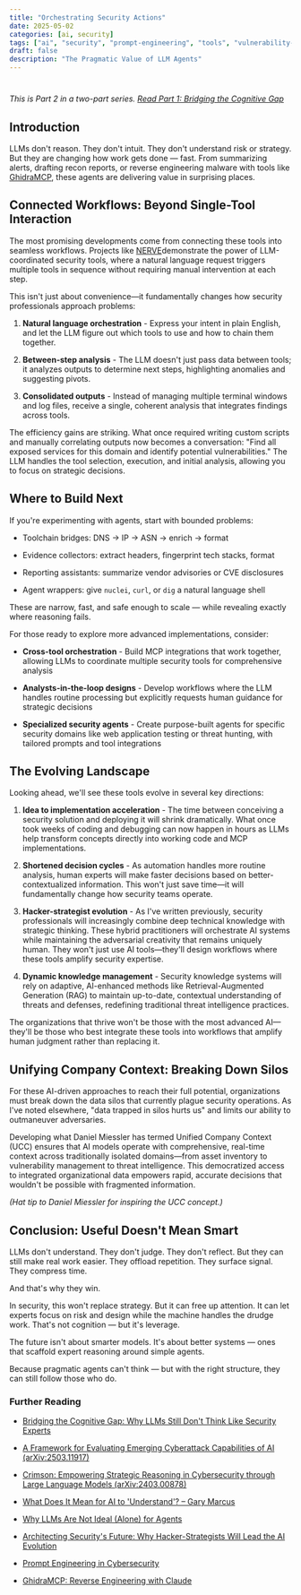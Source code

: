 ```yaml
---
title: "Orchestrating Security Actions"
date: 2025-05-02
categories: [ai, security]
tags: ["ai", "security", "prompt-engineering", "tools", "vulnerability-management"]
draft: false
description: "The Pragmatic Value of LLM Agents"
---
```


#

[](https://substackcdn.com/image/fetch/f_auto,q_auto:good,fl_progressive:steep/https%3A%2F%2Fsubstack-post-media.s3.amazonaws.com%2Fpublic%2Fimages%2Fcd025f22-28e7-4078-be04-c957f1c1deda_1536x1024.png)*This is Part 2 in a two-part series. [Read Part 1: Bridging the Cognitive Gap](https://claude.ai/chat/bd9b5023-613d-4598-8788-6fc7039efec3#)*

## Introduction

LLMs don't reason. They don't intuit. They don't understand risk or strategy. But they are changing how work gets done — fast. From summarizing alerts, drafting recon reports, or reverse engineering malware with tools like [GhidraMCP](https://github.com/LaurieWired/GhidraMCP), these agents are delivering value in surprising places.

## Connected Workflows: Beyond Single-Tool Interaction

The most promising developments come from connecting these tools into seamless workflows. Projects like [NERVE](https://github.com/evilsocket/nerve)demonstrate the power of LLM-coordinated security tools, where a natural language request triggers multiple tools in sequence without requiring manual intervention at each step.

This isn't just about convenience—it fundamentally changes how security professionals approach problems:

1. **Natural language orchestration** - Express your intent in plain English, and let the LLM figure out which tools to use and how to chain them together.

2. **Between-step analysis** - The LLM doesn't just pass data between tools; it analyzes outputs to determine next steps, highlighting anomalies and suggesting pivots.

3. **Consolidated outputs** - Instead of managing multiple terminal windows and log files, receive a single, coherent analysis that integrates findings across tools.

The efficiency gains are striking. What once required writing custom scripts and manually correlating outputs now becomes a conversation: "Find all exposed services for this domain and identify potential vulnerabilities." The LLM handles the tool selection, execution, and initial analysis, allowing you to focus on strategic decisions.

## Where to Build Next

If you're experimenting with agents, start with bounded problems:

- Toolchain bridges: DNS → IP → ASN → enrich → format

- Evidence collectors: extract headers, fingerprint tech stacks, format

- Reporting assistants: summarize vendor advisories or CVE disclosures

- Agent wrappers: give `nuclei`, `curl`, or `dig` a natural language shell

These are narrow, fast, and safe enough to scale — while revealing exactly where reasoning fails.

For those ready to explore more advanced implementations, consider:

- **Cross-tool orchestration** - Build MCP integrations that work together, allowing LLMs to coordinate multiple security tools for comprehensive analysis

- **Analysts-in-the-loop designs** - Develop workflows where the LLM handles routine processing but explicitly requests human guidance for strategic decisions

- **Specialized security agents** - Create purpose-built agents for specific security domains like web application testing or threat hunting, with tailored prompts and tool integrations

## The Evolving Landscape

Looking ahead, we'll see these tools evolve in several key directions:

1. **Idea to implementation acceleration** - The time between conceiving a security solution and deploying it will shrink dramatically. What once took weeks of coding and debugging can now happen in hours as LLMs help transform concepts directly into working code and MCP implementations.

2. **Shortened decision cycles** - As automation handles more routine analysis, human experts will make faster decisions based on better-contextualized information. This won't just save time—it will fundamentally change how security teams operate.

3. **Hacker-strategist evolution** - As I've written previously, security professionals will increasingly combine deep technical knowledge with strategic thinking. These hybrid practitioners will orchestrate AI systems while maintaining the adversarial creativity that remains uniquely human. They won't just use AI tools—they'll design workflows where these tools amplify security expertise.

4. **Dynamic knowledge management** - Security knowledge systems will rely on adaptive, AI-enhanced methods like Retrieval-Augmented Generation (RAG) to maintain up-to-date, contextual understanding of threats and defenses, redefining traditional threat intelligence practices.

The organizations that thrive won't be those with the most advanced AI—they'll be those who best integrate these tools into workflows that amplify human judgment rather than replacing it.

## Unifying Company Context: Breaking Down Silos

For these AI-driven approaches to reach their full potential, organizations must break down the data silos that currently plague security operations. As I've noted elsewhere, "data trapped in silos hurts us" and limits our ability to outmaneuver adversaries.

Developing what Daniel Miessler has termed Unified Company Context (UCC) ensures that AI models operate with comprehensive, real-time context across traditionally isolated domains—from asset inventory to vulnerability management to threat intelligence. This democratized access to integrated organizational data empowers rapid, accurate decisions that wouldn't be possible with fragmented information.

*(Hat tip to Daniel Miessler for inspiring the UCC concept.)*

## Conclusion: Useful Doesn't Mean Smart

LLMs don't understand. They don't judge. They don't reflect. But they can still make real work easier. They offload repetition. They surface signal. They compress time.

And that's why they win.

In security, this won't replace strategy. But it can free up attention. It can let experts focus on risk and design while the machine handles the drudge work. That's not cognition — but it's leverage.

The future isn't about smarter models. It's about better systems — ones that scaffold expert reasoning around simple agents.

Because pragmatic agents can't think — but with the right structure, they can still follow those who do.

### Further Reading

- [Bridging the Cognitive Gap: Why LLMs Still Don't Think Like Security Experts](https://claude.ai/chat/bd9b5023-613d-4598-8788-6fc7039efec3#)

- [A Framework for Evaluating Emerging Cyberattack Capabilities of AI (arXiv:2503.11917)](https://arxiv.org/abs/2503.11917)

- [Crimson: Empowering Strategic Reasoning in Cybersecurity through Large Language Models (arXiv:2403.00878)](https://arxiv.org/abs/2403.00878)

- [What Does It Mean for AI to 'Understand'? – Gary Marcus](https://garymarcus.substack.com/p/what-does-it-mean-for-ai-to-understand)

- [Why LLMs Are Not Ideal (Alone) for Agents](https://medium.com/@ap3617180/why-llms-are-not-ideal-alone-for-ai-agents-7532e6e394f2)

- [Architecting Security's Future: Why Hacker-Strategists Will Lead the AI Evolution](https://claude.ai/chat/bd9b5023-613d-4598-8788-6fc7039efec3#)

- [Prompt Engineering in Cybersecurity](https://claude.ai/chat/bd9b5023-613d-4598-8788-6fc7039efec3#)

- [GhidraMCP: Reverse Engineering with Claude](https://github.com/LaurieWired/GhidraMCP)